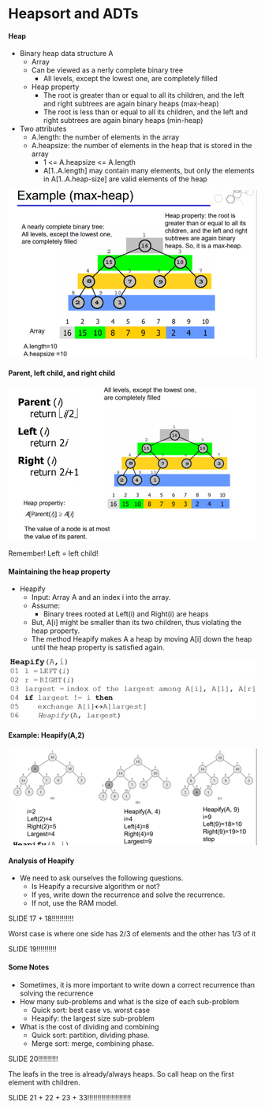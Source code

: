 # Heapsort and ADTs

#### Heap

- Binary heap data structure A
  - Array
  - Can be viewed as a nerly complete binary tree
    - All levels, except the lowest one, are completely filled
  - Heap property
    - The root is greater than or equal to all its children, and the left and right subtrees are again binary heaps (max-heap)
    - The root is less than or equal to all its children, and the left and right subtrees are again binary heaps (min-heap)
- Two attributes
  - A.length: the number of elements in the array
  - A.heapsize: the number of elements in the heap that is stored in the array
    - 1 <= A.heapsize <= A.length
    - A[1..A.length] may contain many elements, but only the elements in A[1..A.heap-size] are valid elements of the heap

![](.\img\28.png)

#### Parent, left child, and right child

![](.\img\29.png)

Remember! Left = left child!

#### Maintaining the heap property

- Heapify
  - Input: Array A and an index i into the array.
  - Assume:
    - Binary trees rooted at Left(i) and Right(i) are heaps
  - But, A[i] might be smaller than its two children, thus violating the heap property. 
  - The method Heapify makes A a heap by moving A[i] down the heap until the heap property is satisfied again.

![](.\img\30.png)

#### Example: Heapify(A,2)

![](.\img\31.png)

#### Analysis of Heapify

- We need to ask ourselves the following questions.
  - Is Heapify a recursive algorithm or not?
  - If yes, write down the recurrence and solve the recurrence.
  - If not, use the RAM model.

SLIDE 17 + 18!!!!!!!!!!!

Worst case is where one side has 2/3 of elements and the other has 1/3 of it

SLIDE 19!!!!!!!!!!

#### Some Notes

- Sometimes, it is more important to write down a correct recurrence than solving the recurrence
- How many sub-problems and what is the size of each sub-problem
  - Quick sort: best case vs. worst case
  - Heapify: the largest size sub-problem
- What is the cost of dividing and combining
  - Quick sort: partition, dividing phase.
  - Merge sort: merge, combining phase.

SLIDE 20!!!!!!!!!!

The leafs in the tree is already/always heaps. So call heap on the first element with children.

SLIDE 21 + 22 + 23 + 33!!!!!!!!!!!!!!!!!!!!!!

